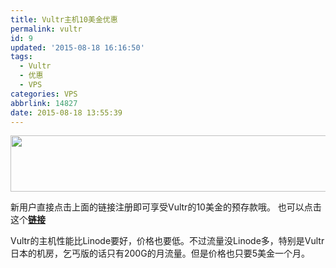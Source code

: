 ```yaml
---
title: Vultr主机10美金优惠
permalink: vultr
id: 9
updated: '2015-08-18 16:16:50'
tags:
  - Vultr
  - 优惠
  - VPS
categories: VPS
abbrlink: 14827
date: 2015-08-18 13:55:39
---
```

<a href="https://www.vultr.com/?ref=6844974"><img src="https://www.vultr.com/media/728x90_01.gif" width="728" height="90"/></a>

新用户直接点击上面的链接注册即可享受Vultr的10美金的预存款哦。
也可以点击这个[**链接**](https://www.vultr.com/?ref=6844974)

Vultr的主机性能比Linode要好，价格也要低。不过流量没Linode多，特别是Vultr日本的机房，乞丐版的话只有200G的月流量。但是价格也只要5美金一个月。
